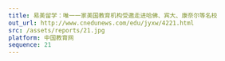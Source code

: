 ```yaml
---
title: 易美留学：唯一一家美国教育机构受邀走进哈佛、宾大、康奈尔等名校
out_url: http://www.cnedunews.com/edu/jyxw/4221.html
src: /assets/reports/21.jpg
platform: 中国教育网
sequence: 21
---
```

